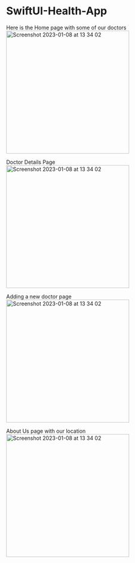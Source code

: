 # SwiftUI-Health-App

Here is the Home page with some of our doctors
<br>
<img width="329" alt="Screenshot 2023-01-08 at 13 34 02" src="https://user-images.githubusercontent.com/56759602/213413511-964b2009-592a-4e17-bfc2-150fb61f27e8.png">

Doctor Details Page
<br>
<img width="329" alt="Screenshot 2023-01-08 at 13 34 02" src="https://user-images.githubusercontent.com/56759602/213413639-a1b4ac58-5cb5-4d92-aa94-4c74fc63b6ff.png">

Adding a new doctor page
<br>
<img width="329" alt="Screenshot 2023-01-08 at 13 34 02" src="https://user-images.githubusercontent.com/56759602/213413867-9a144580-ef60-4bf9-aed1-134401c281b9.png">

About Us page with our location
<br>
<img width="329" alt="Screenshot 2023-01-08 at 13 34 02" src="https://user-images.githubusercontent.com/56759602/213413919-3cc27e30-6daa-4417-affb-fdd4b0b58d57.png">
